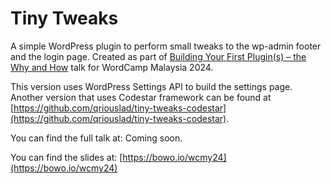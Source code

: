 # Tiny Tweaks

A simple WordPress plugin to perform small tweaks to the wp-admin footer and the login page. Created as part of [Building Your First Plugin(s) – the Why and How](https://malaysia.wordcamp.org/2024/session/building-your-first-plugins-the-why-and-how/) talk for WordCamp Malaysia 2024. 

This version uses WordPress Settings API to build the settings page. Another version that uses Codestar framework can be found at [https://github.com/qriouslad/tiny-tweaks-codestar](https://github.com/qriouslad/tiny-tweaks-codestar).

You can find the full talk at: Coming soon.

You can find the slides at: [https://bowo.io/wcmy24](https://bowo.io/wcmy24)